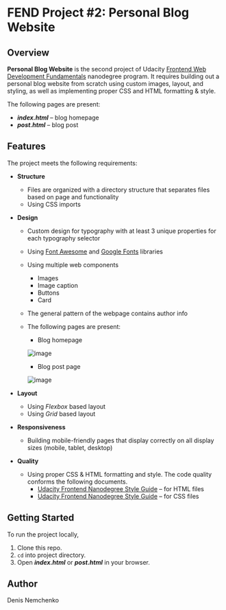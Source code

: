 # FEND Project #2: Personal Blog Website
## Overview
**Personal Blog Website** is the second project of Udacity [Frontend Web Development Fundamentals](https://emc.udacity.com/c/oneten-scholarship/catalog/Ps0S9U5suW8IHily/i/nd/nd0011-oneten-p1) nanodegree program. It requires building out a personal blog website from scratch using custom images, layout, and styling, as well as implementing proper CSS and HTML formatting & style.
  
The following pages are present:
* ***index.html*** – blog homepage
* ***post.html*** – blog post
## Features
The project meets the following requirements:
* **Structure**
  * Files are organized with a directory structure that separates files based on page and functionality
  * Using CSS imports
* **Design**
  * Custom design for typography with at least 3 unique properties for each typography selector
  * Using [Font Awesome](https://www.w3schools.com/icons/fontawesome_icons_intro.asp) and [Google Fonts](https://fonts.google.com/) libraries
  * Using multiple web components
    * Images
    * Image caption
    * Buttons
    * Card
  * The general pattern of the webpage contains author info
  * The following pages are present:
  
    * Blog homepage
    
    ![image](https://github.com/user-attachments/assets/eb094097-b412-4954-bcba-3ad9f5e0c90f)
    
    * Blog post page
    
    ![image](https://github.com/user-attachments/assets/dcc9b0f9-74c6-44ab-a0b6-9717010b63e1)

    
* **Layout**
  * Using *Flexbox* based layout
  * Using *Grid* based layout
* **Responsiveness** 
  * Building mobile-friendly pages that display correctly on all display sizes (mobile, tablet, desktop)
* **Quality**
  * Using proper CSS & HTML formatting and style. The code quality conforms the following documents.
    * [Udacity Frontend Nanodegree Style Guide](http://udacity.github.io/frontend-nanodegree-styleguide/index.html) – for HTML files
    * [Udacity Frontend Nanodegree Style Guide](http://udacity.github.io/frontend-nanodegree-styleguide/css.html) – for CSS files
## Getting Started
To run the project locally,
1. Clone this repo.
2. ```cd``` into project directory.
3. Open ***index.html*** or ***post.html*** in your browser.
## Author
Denis Nemchenko
